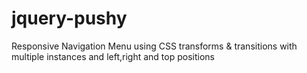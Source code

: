 jquery-pushy
============

Responsive Navigation Menu using CSS transforms &amp; transitions with multiple instances and left,right and top positions
